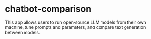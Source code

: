 # chatbot-comparison

This app allows users to run open-source LLM models from their own machine, tune prompts and parameters, and compare text generation between models. 
